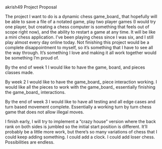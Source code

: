 akrish49
Project Proposal

  The project I want to do is a dynamic chess game_board_ that hopefully will be able to save a file of a notated game, play two player games (I would try one player, but creating a chess computer is something that feels out of scope right now), and the ability to restart a game at any time. It will be like a mini chess application.
  I’ve been playing chess since I was six, and I still play almost every day online today. Not finishing this project would be a complete disappointment to myself, so it’s something that I have to see all the way through. It’s something I love and making it all work together would be something I’m proud of. 
  

By the end of week 1 I would like to have the game, board, and pieces classes made. 

By week 2 I would like to have the game_board_ piece interaction working. I would like all the pieces to work with the game_board_ essentially finishing the game_board_ interactions. 

By the end of week 3 I would like to have all testing and all edge cases and turn based movement complete. Essentially a working turn by turn chess game that does not allow illegal moves.

I finish early, I will try to implement a “crazy house” version where the back rank on both sides is jumbled so the initial start position is different. It’ll probably be a little more work, but there’s so many variations of chess that I could keep adding something. I could add a clock. I could add loser chess. Possibilities are endless. 


